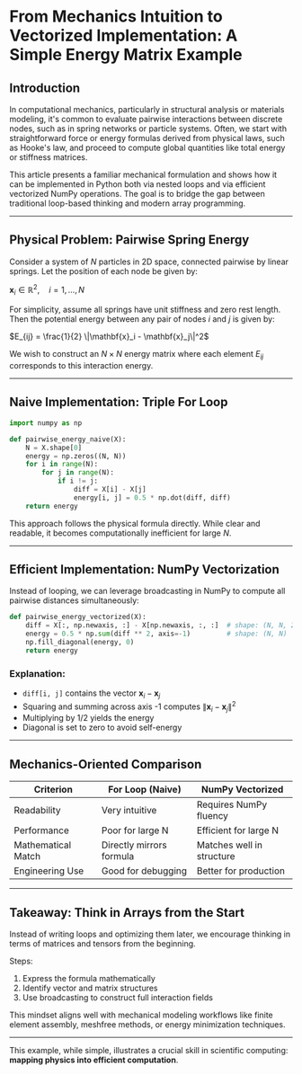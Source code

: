# From Mechanics Intuition to Vectorized Implementation: A Simple Energy Matrix Example

## Introduction

In computational mechanics, particularly in structural analysis or materials modeling, it's common to evaluate pairwise interactions between discrete nodes, such as in spring networks or particle systems. Often, we start with straightforward force or energy formulas derived from physical laws, such as Hooke's law, and proceed to compute global quantities like total energy or stiffness matrices.

This article presents a familiar mechanical formulation and shows how it can be implemented in Python both via nested loops and via efficient vectorized NumPy operations. The goal is to bridge the gap between traditional loop-based thinking and modern array programming.

---

## Physical Problem: Pairwise Spring Energy

Consider a system of $N$ particles in 2D space, connected pairwise by linear springs. Let the position of each node be given by:

$\mathbf{x}_i \in \mathbb{R}^2, \quad i = 1, \dots, N$

For simplicity, assume all springs have unit stiffness and zero rest length. Then the potential energy between any pair of nodes $i$ and $j$ is given by:

$E_{ij} = \frac{1}{2} \|\mathbf{x}_i - \mathbf{x}_j\|^2$

We wish to construct an $N \times N$ energy matrix where each element $E_{ij}$ corresponds to this interaction energy.

---

## Naive Implementation: Triple For Loop

```python
import numpy as np

def pairwise_energy_naive(X):
    N = X.shape[0]
    energy = np.zeros((N, N))
    for i in range(N):
        for j in range(N):
            if i != j:
                diff = X[i] - X[j]
                energy[i, j] = 0.5 * np.dot(diff, diff)
    return energy
```

This approach follows the physical formula directly. While clear and readable, it becomes computationally inefficient for large $N$.

---

## Efficient Implementation: NumPy Vectorization

Instead of looping, we can leverage broadcasting in NumPy to compute all pairwise distances simultaneously:

```python
def pairwise_energy_vectorized(X):
    diff = X[:, np.newaxis, :] - X[np.newaxis, :, :]  # shape: (N, N, 2)
    energy = 0.5 * np.sum(diff ** 2, axis=-1)         # shape: (N, N)
    np.fill_diagonal(energy, 0)
    return energy
```

### Explanation:
- `diff[i, j]` contains the vector $\mathbf{x}_i - \mathbf{x}_j$
- Squaring and summing across axis -1 computes $\|\mathbf{x}_i - \mathbf{x}_j\|^2$
- Multiplying by $1/2$ yields the energy
- Diagonal is set to zero to avoid self-energy

---

## Mechanics-Oriented Comparison

| Criterion         | For Loop (Naive)          | NumPy Vectorized         |
|------------------|---------------------------|---------------------------|
| Readability      | Very intuitive             | Requires NumPy fluency    |
| Performance      | Poor for large N           | Efficient for large N     |
| Mathematical Match | Directly mirrors formula  | Matches well in structure |
| Engineering Use  | Good for debugging         | Better for production     |

---

## Takeaway: Think in Arrays from the Start

Instead of writing loops and optimizing them later, we encourage thinking in terms of matrices and tensors from the beginning. 

Steps:
1. Express the formula mathematically
2. Identify vector and matrix structures
3. Use broadcasting to construct full interaction fields

This mindset aligns well with mechanical modeling workflows like finite element assembly, meshfree methods, or energy minimization techniques.

---

This example, while simple, illustrates a crucial skill in scientific computing: **mapping physics into efficient computation**.
